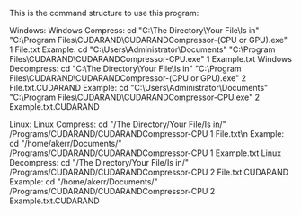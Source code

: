This is the command structure to use this program:

Windows:
  Windows Compress:
  cd "C:\The Directory\Your File\Is in\"
  "C:\Program Files\CUDARAND\CUDARANDCompressor-(CPU or GPU).exe" 1 File.txt
    Example:
    cd "C:\Users\Administrator\Documents\"
    "C:\Program Files\CUDARAND\CUDARANDCompressor-CPU.exe" 1 Example.txt
  Windows Decompress:
  cd "C:\The Directory\Your File\Is in\"
  "C:\Program Files\CUDARAND\CUDARANDCompressor-(CPU or GPU).exe" 2 File.txt.CUDARAND
    Example:
    cd "C:\Users\Administrator\Documents\"
    "C:\Program Files\CUDARAND\CUDARANDCompressor-CPU.exe" 2 Example.txt.CUDARAND

Linux:
  Linux Compress:
  cd "/The Directory/Your File/Is in/"
  /Programs/CUDARAND/CUDARANDCompressor-CPU 1 File.txt\n
    Example:
    cd "/home/akerr/Documents/"
    /Programs/CUDARAND/CUDARANDCompressor-CPU 1 Example.txt
  Linux Decompress:
  cd "/The Directory/Your File/Is in/"
  /Programs/CUDARAND/CUDARANDCompressor-CPU 2 File.txt.CUDARAND
    Example:
    cd "/home/akerr/Documents/"
    /Programs/CUDARAND/CUDARANDCompressor-CPU 2 Example.txt.CUDARAND
